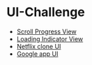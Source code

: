 # UI-Challenge

* [Scroll Progress View](https://github.com/JeevaTamil/UI-Challenge/tree/main/UI%20Challenge/ScrollView%20UIC)
* [Loading Indicator View](https://github.com/JeevaTamil/UI-Challenge/tree/main/UI%20Challenge/Progress)
* [Netflix clone UI](https://github.com/JeevaTamil/UI-Challenge/tree/main/UI%20Challenge/NetflixClone)
* [Google app UI](https://github.com/JeevaTamil/UI-Challenge/tree/main/UI%20Challenge/GoogleApp/View)

